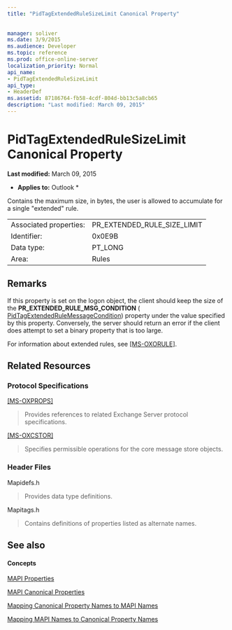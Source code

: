 ```yaml
---
title: "PidTagExtendedRuleSizeLimit Canonical Property"
 
 
manager: soliver
ms.date: 3/9/2015
ms.audience: Developer
ms.topic: reference
ms.prod: office-online-server
localization_priority: Normal
api_name:
- PidTagExtendedRuleSizeLimit
api_type:
- HeaderDef
ms.assetid: 87186764-fb58-4cdf-804d-bb13c5a8cb65
description: "Last modified: March 09, 2015"
---
```


# PidTagExtendedRuleSizeLimit Canonical Property

 **Last modified:** March 09, 2015 
  
 * **Applies to:** Outlook * 
  
Contains the maximum size, in bytes, the user is allowed to accumulate for a single "extended" rule.
  
|||
|:-----|:-----|
|Associated properties:  <br/> |PR_EXTENDED_RULE_SIZE_LIMIT  <br/> |
|Identifier:  <br/> |0x0E9B  <br/> |
|Data type:  <br/> |PT_LONG  <br/> |
|Area:  <br/> |Rules  <br/> |
   
## Remarks

If this property is set on the logon object, the client should keep the size of the **PR_EXTENDED_RULE_MSG_CONDITION** ( [PidTagExtendedRuleMessageCondition](pidtagextendedrulemessagecondition-canonical-property.md)) property under the value specified by this property. Conversely, the server should return an error if the client does attempt to set a binary property that is too large.
  
For information about extended rules, see [[MS-OXORULE]](http://msdn.microsoft.com/library/70ac9436-501e-43e2-9163-20d2b546b886%28Office.15%29.aspx).
  
## Related Resources

### Protocol Specifications

[[MS-OXPROPS]](http://msdn.microsoft.com/library/f6ab1613-aefe-447d-a49c-18217230b148%28Office.15%29.aspx)
  
> Provides references to related Exchange Server protocol specifications.
    
[[MS-OXCSTOR]](http://msdn.microsoft.com/library/d42ed1e0-3e77-4264-bd59-7afc583510e2%28Office.15%29.aspx)
  
> Specifies permissible operations for the core message store objects.
    
### Header Files

Mapidefs.h
  
> Provides data type definitions.
    
Mapitags.h
  
> Contains definitions of properties listed as alternate names.
    
## See also

#### Concepts

[MAPI Properties](mapi-properties.md)
  
[MAPI Canonical Properties](mapi-canonical-properties.md)
  
[Mapping Canonical Property Names to MAPI Names](mapping-canonical-property-names-to-mapi-names.md)
  
[Mapping MAPI Names to Canonical Property Names](mapping-mapi-names-to-canonical-property-names.md)

